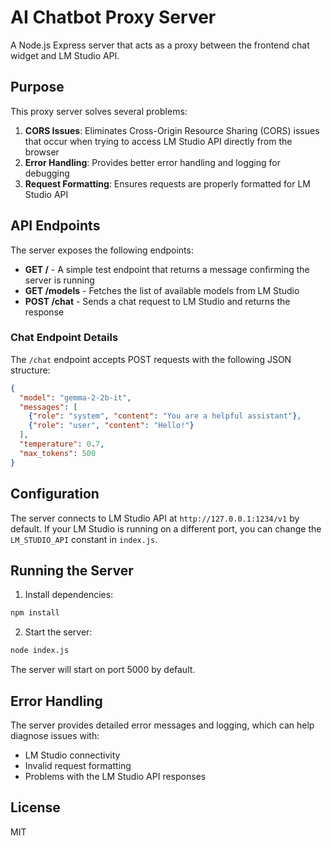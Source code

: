 # AI Chatbot Proxy Server

A Node.js Express server that acts as a proxy between the frontend chat widget and LM Studio API.

## Purpose

This proxy server solves several problems:

1. **CORS Issues**: Eliminates Cross-Origin Resource Sharing (CORS) issues that occur when trying to access LM Studio API directly from the browser
2. **Error Handling**: Provides better error handling and logging for debugging
3. **Request Formatting**: Ensures requests are properly formatted for LM Studio API

## API Endpoints

The server exposes the following endpoints:

- **GET /** - A simple test endpoint that returns a message confirming the server is running
- **GET /models** - Fetches the list of available models from LM Studio
- **POST /chat** - Sends a chat request to LM Studio and returns the response

### Chat Endpoint Details

The `/chat` endpoint accepts POST requests with the following JSON structure:

```json
{
  "model": "gemma-2-2b-it",
  "messages": [
    {"role": "system", "content": "You are a helpful assistant"},
    {"role": "user", "content": "Hello!"}
  ],
  "temperature": 0.7,
  "max_tokens": 500
}
```

## Configuration

The server connects to LM Studio API at `http://127.0.0.1:1234/v1` by default. If your LM Studio is running on a different port, you can change the `LM_STUDIO_API` constant in `index.js`.

## Running the Server

1. Install dependencies:
```bash
npm install
```

2. Start the server:
```bash
node index.js
```

The server will start on port 5000 by default.

## Error Handling

The server provides detailed error messages and logging, which can help diagnose issues with:

- LM Studio connectivity
- Invalid request formatting
- Problems with the LM Studio API responses

## License

MIT 